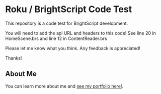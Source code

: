 # Roku / BrightScript Code Test

This repository is a code test for BrightScript development.

You will need to add the api URL and headers to this code!
See line 20 in HomeScene.brs and line 12 in ContentReader.brs

Please let me know what you think. Any feedback is appreciated!

Thanks!

## About Me

You can learn more about me and [see my portfolio here!](http://proberts.us/portfolio/).
